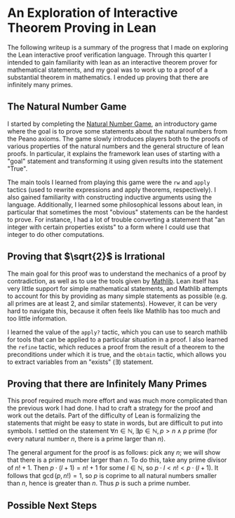 
# An Exploration of Interactive Theorem Proving in Lean

The following writeup is a summary of the progress that I made on exploring the Lean interactive proof verification language. Through this quarter I intended to gain familiarity with lean as an interactive theorem prover for mathematical statements, and my goal was to work up to a proof of a substantial theorem in mathematics. I ended up proving that there are infinitely many primes.

## The Natural Number Game

I started by completing the [Natural Number Game](https://adam.math.hhu.de/#/g/leanprover-community/nng4), an introductory game where the goal is to prove some statements about the natural numbers from the Peano axioms. The game slowly introduces players both to the proofs of various properties of the natural numbers and the general structure of lean proofs. In particular, it explains the framework lean uses of starting with a "goal" statement and transforming it using given results into the statement "True". 

The main tools I learned from playing this game were the `rw` and `apply` tactics (used to rewrite expressions and apply theorems, respectively). I also gained familiarity with constructing inductive arguments using the language. Additionally, I learned some philosophical lessons about lean, in particular that sometimes the most "obvious" statements can be the hardest to prove. For instance, I had a lot of trouble converting a statement that "an integer with certain properties exists" to a form where I could use that integer to do other computations.

## Proving that $\sqrt{2}$ is Irrational

The main goal for this proof was to understand the mechanics of a proof by contradiction, as well as to use the tools given by [Mathlib](https://leanprover-community.github.io/mathlib4_docs/Mathlib.html). Lean itself has very little support for simple mathematical statements, and Mathlib attempts to account for this by providing as many simple statements as possible (e.g. all primes are at least 2, and similar statements). However, it can be very hard to navigate this, because it often feels like Mathlib has too much and too little information.

I learned the value of the `apply?` tactic, which you can use to search mathlib for tools that can be applied to a particular situation in a proof. I also learned the `refine` tactic, which reduces a proof from the result of a theorem to the preconditions under which it is true, and the `obtain` tactic, which allows you to extract variables from an "exists" ($\exists$) statement.

## Proving that there are Infinitely Many Primes

This proof required much more effort and was much more complicated than the previous work I had done. I had to craft a strategy for the proof and work out the details. Part of the difficulty of Lean is formalizing the statements that might be easy to state in words, but are difficult to put into symbols. I settled on the statement $\forall n \in \mathbb{N}, \exists p \in \mathbb{N}, p > n \wedge p \text{ prime}$ (for every natural number $n,$ there is a prime larger than $n$).

The general argument for the proof is as follows: pick any $n$; we will show that there is a prime number larger than $n$. To do this, take any prime divisor of $n! + 1.$ Then $p \cdot (l + 1) = n! + 1$ for some $l \in \mathbb{N},$ so $p \cdot l < n! < p \cdot (l + 1).$ It follows that $\gcd(p, n!) = 1,$ so $p$ is coprime to all natural numbers smaller than $n$, hence is greater than $n.$ Thus $p$ is such a prime number.

## Possible Next Steps



 
